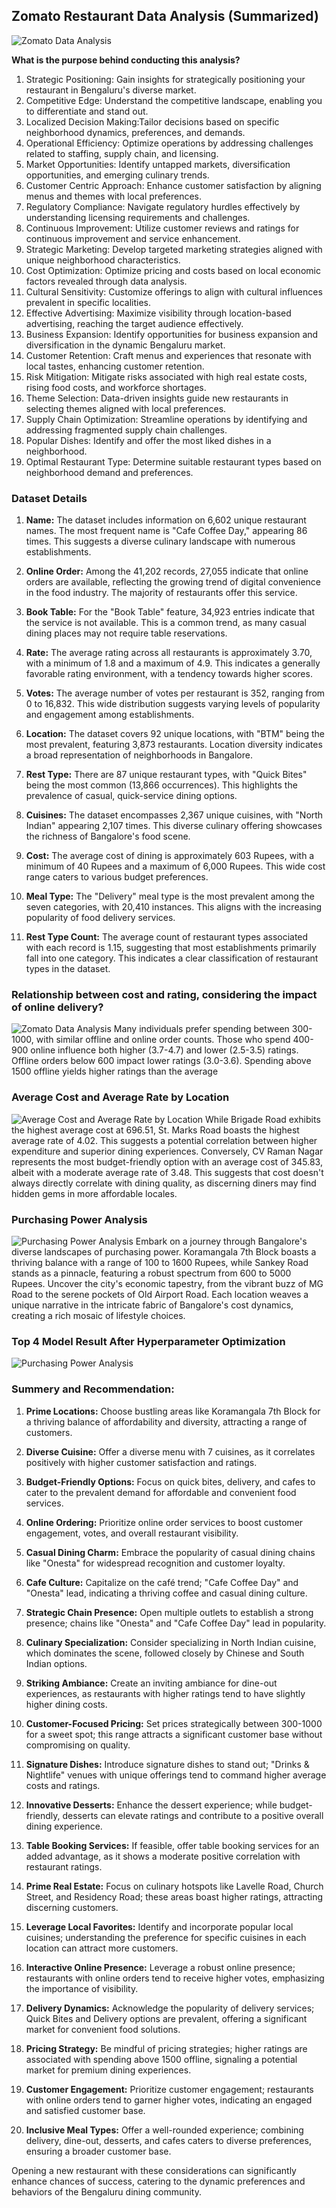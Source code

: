 ## Zomato Restaurant Data Analysis (Summarized)
![Zomato Data Analysis](https://github.com/Sadikctg/Project_1_Zomato_EDA/blob/main/images/zomato_cover.png)
<br>

**What is the purpose behind conducting this analysis?**<br>
1. Strategic Positioning: Gain insights for strategically positioning your restaurant in Bengaluru's diverse market.<br>
2. Competitive Edge: Understand the competitive landscape, enabling you to differentiate and stand out.<br>
3. Localized Decision Making:Tailor decisions based on specific neighborhood dynamics, preferences, and demands.<br>
4. Operational Efficiency: Optimize operations by addressing challenges related to staffing, supply chain, and licensing.<br>
5. Market Opportunities: Identify untapped markets, diversification opportunities, and emerging culinary trends.<br>
6. Customer Centric Approach: Enhance customer satisfaction by aligning menus and themes with local preferences.<br>
7. Regulatory Compliance: Navigate regulatory hurdles effectively by understanding licensing requirements and challenges.<br>
8. Continuous Improvement: Utilize customer reviews and ratings for continuous improvement and service enhancement.<br>
9. Strategic Marketing: Develop targeted marketing strategies aligned with unique neighborhood characteristics.<br>
10. Cost Optimization: Optimize pricing and costs based on local economic factors revealed through data analysis.<br>
11. Cultural Sensitivity: Customize offerings to align with cultural influences prevalent in specific localities.<br>
12. Effective Advertising: Maximize visibility through location-based advertising, reaching the target audience effectively.<br>
13. Business Expansion: Identify opportunities for business expansion and diversification in the dynamic Bengaluru market.<br>
14. Customer Retention: Craft menus and experiences that resonate with local tastes, enhancing customer retention.<br>
15. Risk Mitigation: Mitigate risks associated with high real estate costs, rising food costs, and workforce shortages.<br>
16. Theme Selection: Data-driven insights guide new restaurants in selecting themes aligned with local preferences.<br>
17. Supply Chain Optimization: Streamline operations by identifying and addressing fragmented supply chain challenges.<br>
18. Popular Dishes: Identify and offer the most liked dishes in a neighborhood.<br>
19. Optimal Restaurant Type: Determine suitable restaurant types based on neighborhood demand and preferences.

### Dataset Details
1. **Name:** The dataset includes information on 6,602 unique restaurant names. The most frequent name is "Cafe Coffee Day," appearing 86 times. This suggests a diverse culinary landscape with numerous establishments.

2. **Online Order:** Among the 41,202 records, 27,055 indicate that online orders are available, reflecting the growing trend of digital convenience in the food industry. The majority of restaurants offer this service.

3. **Book Table:** For the "Book Table" feature, 34,923 entries indicate that the service is not available. This is a common trend, as many casual dining places may not require table reservations.

4. **Rate:** The average rating across all restaurants is approximately 3.70, with a minimum of 1.8 and a maximum of 4.9. This indicates a generally favorable rating environment, with a tendency towards higher scores.

5. **Votes:** The average number of votes per restaurant is 352, ranging from 0 to 16,832. This wide distribution suggests varying levels of popularity and engagement among establishments.

6. **Location:** The dataset covers 92 unique locations, with "BTM" being the most prevalent, featuring 3,873 restaurants. Location diversity indicates a broad representation of neighborhoods in Bangalore.

7. **Rest Type:** There are 87 unique restaurant types, with "Quick Bites" being the most common (13,866 occurrences). This highlights the prevalence of casual, quick-service dining options.

8. **Cuisines:** The dataset encompasses 2,367 unique cuisines, with "North Indian" appearing 2,107 times. This diverse culinary offering showcases the richness of Bangalore's food scene.

9. **Cost:** The average cost of dining is approximately 603 Rupees, with a minimum of 40 Rupees and a maximum of 6,000 Rupees. This wide cost range caters to various budget preferences.

10. **Meal Type:** The "Delivery" meal type is the most prevalent among the seven categories, with 20,410 instances. This aligns with the increasing popularity of food delivery services.

11. **Rest Type Count:** The average count of restaurant types associated with each record is 1.15, suggesting that most establishments primarily fall into one category. This indicates a clear classification of restaurant types in the dataset.


### Relationship between cost and rating, considering the impact of online delivery? <br>

![Zomato Data Analysis](https://github.com/Sadikctg/Project_1_Zomato_EDA/blob/main/images/11%20Cost%20vs%20Rate%20with%20Online%20Order.png)
Many individuals prefer spending between 300-1000, with similar offline and online order counts. Those who spend 400-900 online influence both higher (3.7-4.7) and lower (2.5-3.5) ratings. Offline orders below 600 impact lower ratings (3.0-3.6). Spending above 1500 offline yields higher ratings than the average
<br>

### Average Cost and Average Rate by Location <br>

![Average Cost and Average Rate by Location](https://github.com/Sadikctg/Project_1_Zomato_EDA/blob/main/images/1.2%20Average%20Cost%20and%20Average%20Rate%20by%20Location.png)
While Brigade Road exhibits the highest average cost at 696.51, St. Marks Road boasts the highest average rate of 4.02. This suggests a potential correlation between higher expenditure and superior dining experiences. Conversely, CV Raman Nagar represents the most budget-friendly option with an average cost of 345.83, albeit with a moderate average rate of 3.48. This suggests that cost doesn't always directly correlate with dining quality, as discerning diners may find hidden gems in more affordable locales.
<br>

### Purchasing Power Analysis <br>

![Purchasing Power Analysis](https://github.com/Sadikctg/Project_1_Zomato_EDA/blob/main/images/1.3%20Purchasing%20Power%20Analysis.png)
Embark on a journey through Bangalore's diverse landscapes of purchasing power. Koramangala 7th Block boasts a thriving balance with a range of 100 to 1600 Rupees, while Sankey Road stands as a pinnacle, featuring a robust spectrum from 600 to 5000 Rupees. Uncover the city's economic tapestry, from the vibrant buzz of MG Road to the serene pockets of Old Airport Road. Each location weaves a unique narrative in the intricate fabric of Bangalore's cost dynamics, creating a rich mosaic of lifestyle choices.<br>


### Top 4 Model Result After Hyperparameter Optimization <br>

![Purchasing Power Analysis](https://github.com/Sadikctg/Project_1_Zomato_EDA/blob/main/images/Hypertuning_pred.JPG)


### Summery and Recommendation:<br>

1. **Prime Locations:** Choose bustling areas like Koramangala 7th Block for a thriving balance of affordability and diversity, attracting a range of customers.

2. **Diverse Cuisine:** Offer a diverse menu with 7 cuisines, as it correlates positively with higher customer satisfaction and ratings.

3. **Budget-Friendly Options:** Focus on quick bites, delivery, and cafes to cater to the prevalent demand for affordable and convenient food services.

4. **Online Ordering:** Prioritize online order services to boost customer engagement, votes, and overall restaurant visibility.

5. **Casual Dining Charm:** Embrace the popularity of casual dining chains like "Onesta" for widespread recognition and customer loyalty.

6. **Cafe Culture:** Capitalize on the café trend; "Cafe Coffee Day" and "Onesta" lead, indicating a thriving coffee and casual dining culture.

7. **Strategic Chain Presence:** Open multiple outlets to establish a strong presence; chains like "Onesta" and "Cafe Coffee Day" lead in popularity.

8. **Culinary Specialization:** Consider specializing in North Indian cuisine, which dominates the scene, followed closely by Chinese and South Indian options.

9. **Striking Ambiance:** Create an inviting ambiance for dine-out experiences, as restaurants with higher ratings tend to have slightly higher dining costs.

10. **Customer-Focused Pricing:** Set prices strategically between 300-1000 for a sweet spot; this range attracts a significant customer base without compromising on quality.

11. **Signature Dishes:** Introduce signature dishes to stand out; "Drinks & Nightlife" venues with unique offerings tend to command higher average costs and ratings.

12. **Innovative Desserts:** Enhance the dessert experience; while budget-friendly, desserts can elevate ratings and contribute to a positive overall dining experience.

13. **Table Booking Services:** If feasible, offer table booking services for an added advantage, as it shows a moderate positive correlation with restaurant ratings.

14. **Prime Real Estate:** Focus on culinary hotspots like Lavelle Road, Church Street, and Residency Road; these areas boast higher ratings, attracting discerning customers.

15. **Leverage Local Favorites:** Identify and incorporate popular local cuisines; understanding the preference for specific cuisines in each location can attract more customers.

16. **Interactive Online Presence:** Leverage a robust online presence; restaurants with online orders tend to receive higher votes, emphasizing the importance of visibility.

17. **Delivery Dynamics:** Acknowledge the popularity of delivery services; Quick Bites and Delivery options are prevalent, offering a significant market for convenient food solutions.

18. **Pricing Strategy:** Be mindful of pricing strategies; higher ratings are associated with spending above 1500 offline, signaling a potential market for premium dining experiences.

19. **Customer Engagement:** Prioritize customer engagement; restaurants with online orders tend to garner higher votes, indicating an engaged and satisfied customer base.

20. **Inclusive Meal Types:** Offer a well-rounded experience; combining delivery, dine-out, desserts, and cafes caters to diverse preferences, ensuring a broader customer base.

Opening a new restaurant with these considerations can significantly enhance chances of success, catering to the dynamic preferences and behaviors of the Bengaluru dining community.
